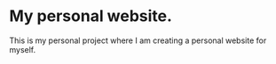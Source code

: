 # My personal website.
This is my personal project where I am creating a personal website for myself.
